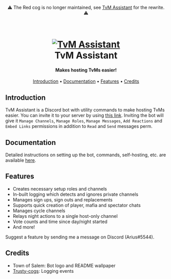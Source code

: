 <p align="center">
  ⚠️ The Red cog is no longer maintained, see <a href="https://github.com/AriusX7/tvm-assistant">TvM Assistant</a> for the rewrite. ⚠️
 </p>

<h1 align="center">
  <br>
  <a href="https://ariusx7.github.io/tvm-assistant/">
  <img src="https://i.imgur.com/v9WAfJi.jpg" alt="TvM Assistant">
  <br>
  </a>
  TvM Assistant
  <br>
</h1>

<h4 align="center">Makes hosting TvMs easier!</h4>

<p align="center">
  <a href="#introduction">Introduction</a>
  •
  <a href="#documentation">Documentation</a>
  •
  <a href="#features">Features</a>
  •
  <a href="#credits">Credits</a>
</p>

## Introduction

TvM Assistant is a Discord bot with utility commands to make hosting TvMs easier. You can invite it to your server by using [this link](https://discord.com/api/oauth2/authorize?client_id=680383600725590020&permissions=268494928&scope=bot). Inviting the bot will give it `Manage Channels`, `Manage Roles`, `Manage Messages`, `Add Reactions` and `Embed Links` permissions in addition to `Read` and `Send` messages perm.

## Documentation

Detailed instructions on setting up the bot, commands, self-hosting, etc. are available [here](https://ariusx7.github.io/tvm-assistant/).

## Features

- Creates necessary setup roles and channels
- In-built logging which detects and ignores private channels
- Manages sign ups, sign outs and replacements
- Supports quick creation of player, mafia and spectator chats
- Manages cycle channels
- Relays night actions to a single host-only channel
- Vote counts and time since day/night started
- And more!

Suggest a feature by sending me a message on Discord (Arius#5544).

## Credits

- Town of Salem: Bot logo and README wallpaper
- [Trusty-cogs](https://github.com/TrustyJAID/Trusty-cogs): Logging events
